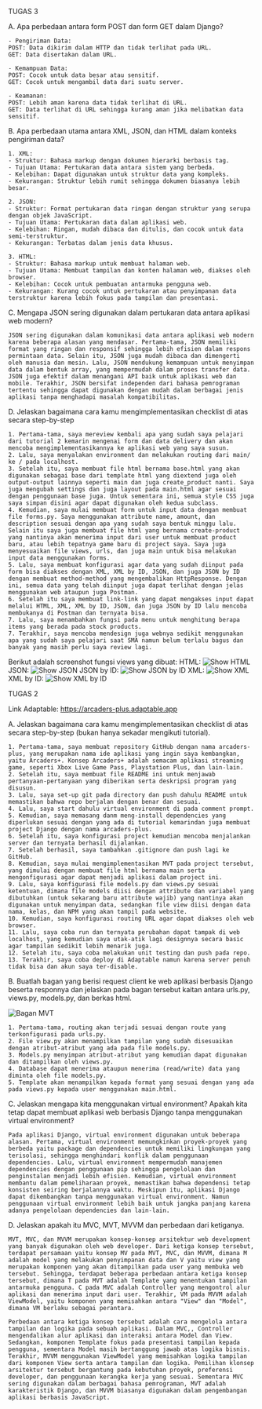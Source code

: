 TUGAS 3

A. Apa perbedaan antara form POST dan form GET dalam Django?

    - Pengiriman Data:
    POST: Data dikirim dalam HTTP dan tidak terlihat pada URL.
    GET: Data disertakan dalam URL.

    - Kemampuan Data:
    POST: Cocok untuk data besar atau sensitif.
    GET: Cocok untuk mengambil data dari suatu server.

    - Keamanan:
    POST: Lebih aman karena data tidak terlihat di URL.
    GET: Data terlihat di URL sehingga kurang aman jika melibatkan data sensitif.

B. Apa perbedaan utama antara XML, JSON, dan HTML dalam konteks pengiriman data?

    1. XML:
    - Struktur: Bahasa markup dengan dokumen hierarki berbasis tag.
    - Tujuan Utama: Pertukaran data antara sistem yang berbeda.
    - Kelebihan: Dapat digunakan untuk struktur data yang kompleks.
    - Kekurangan: Struktur lebih rumit sehingga dokumen biasanya lebih besar.
    
    2. JSON:
    - Struktur: Format pertukaran data ringan dengan struktur yang serupa dengan objek JavaScript.
    - Tujuan Utama: Pertukaran data dalam aplikasi web.
    - Kelebihan: Ringan, mudah dibaca dan ditulis, dan cocok untuk data semi-terstruktur.
    - Kekurangan: Terbatas dalam jenis data khusus.

    3. HTML:
    - Struktur: Bahasa markup untuk membuat halaman web.
    - Tujuan Utama: Membuat tampilan dan konten halaman web, diakses oleh browser.
    - Kelebihan: Cocok untuk pembuatan antarmuka pengguna web.
    - Kekurangan: Kurang cocok untuk pertukaran atau penyimpanan data terstruktur karena lebih fokus pada tampilan dan presentasi.

C. Mengapa JSON sering digunakan dalam pertukaran data antara aplikasi web modern?

    JSON sering digunakan dalam komunikasi data antara aplikasi web modern karena beberapa alasan yang mendasar. Pertama-tama, JSON memiliki format yang ringan dan responsif sehingga lebih efisien dalam respons permintaan data. Selain itu, JSON juga mudah dibaca dan dimengerti oleh manusia dan mesin. Lalu, JSON mendukung kemampuan untuk menyimpan data dalam bentuk array, yang mempermudah dalam proses transfer data. JSON juga efektif dalam menangani API baik untuk aplikasi web dan mobile. Terakhir, JSON bersifat independen dari bahasa pemrograman tertentu sehingga dapat digunakan dengan mudah dalam berbagai jenis aplikasi tanpa menghadapi masalah kompatibilitas.

D. Jelaskan bagaimana cara kamu mengimplementasikan checklist di atas secara step-by-step 

    1. Pertama-tama, saya mereview kembali apa yang sudah saya pelajari dari tutorial 2 kemarin mengenai form dan data delivery dan akan mencoba mengimplementasikannya ke aplikasi web yang saya susun.
    2. Lalu, saya menyalakan environment dan melakukan routing dari main/ ke / pada localhost.
    3. Setelah itu, saya membuat file html bernama base.html yang akan digunakan sebagai base dari template html yang diextend juga oleh output-output lainnya seperti main dan juga create_product nanti. Saya juga mengubah settings dan juga layout pada main.html agar sesuai dengan penggunaan base juga. Untuk sementara ini, semua style CSS juga saya simpan disini agar dapat digunakan oleh kedua subclass.
    4. Kemudian, saya mulai membuat form untuk input data dengan membuat file forms.py. Saya menggunakan attribute name, amount, dan description sesuai dengan apa yang sudah saya bentuk minggu lalu. Selain itu saya juga membuat file html yang bernama create-product yang nantinya akan menerima input dari user untuk membuat product baru, atau lebih tepatnya game baru di project saya. Saya juga menyesuaikan file views, urls, dan juga main untuk bisa melakukan input data menggunakan forms.
    5. Lalu, saya membuat konfigurasi agar data yang sudah diinput pada form bisa diakses dengan XML, XML by ID, JSON, dan juga JSON by ID dengan membuat method-method yang mengembalikan HttpResponse. Dengan ini, semua data yang telah diinput juga dapat terlihat dengan jelas menggunakan web ataupun juga Postman.
    6. Setelah itu saya membuat link-link yang dapat mengakses input dapat melalui HTML, XML, XML by ID, JSON, dan juga JSON by ID lalu mencoba membukanya di Postman dan ternyata bisa.
    7. Lalu, saya menambahkan fungsi pada menu untuk menghitung berapa items yang berada pada stock products.
    7. Terakhir, saya mencoba mendesign juga webnya sedikit menggunakan apa yang sudah saya pelajari saat SMA namun belum terlalu bagus dan banyak yang masih perlu saya review lagi.

Berikut adalah screenshot fungsi views yang dibuat:
HTML:
![Show HTML](<Screenshot 2023-09-20 004018.png>)
JSON:
![Show JSON](<Screenshot 2023-09-20 004036.png>)
JSON by ID:
![Show JSON by ID](<Screenshot 2023-09-20 004056.png>)
XML:
![Show XML](<Screenshot 2023-09-20 004113.png>)
XML by ID:
![Show XML by ID](<Screenshot 2023-09-20 004127.png>)

TUGAS 2

Link Adaptable:
https://arcaders-plus.adaptable.app

A. Jelaskan bagaimana cara kamu mengimplementasikan checklist di atas secara step-by-step (bukan hanya sekadar mengikuti tutorial).

    1. Pertama-tama, saya membuat repository GitHub dengan nama arcaders-plus, yang merupakan nama ide aplikasi yang ingin saya kembangkan, yaitu Arcaders+. Konsep Arcaders+ adalah semacam aplikasi streaming game, seperti Xbox Live Game Pass, Playstation Plus, dan lain-lain.
    2. Setelah itu, saya membuat file README ini untuk menjawab pertanyaan-pertanyaan yang diberikan serta deskripsi program yang disusun.
    3. Lalu, saya set-up git pada directory dan push dahulu README untuk memastikan bahwa repo berjalan dengan benar dan sesuai.
    4. Lalu, saya start dahulu virtual environment di pada comment prompt.
    5. Kemudian, saya memasang danm meng-install dependencies yang diperlukan sesuai dengan yang ada di tutorial kemarindan juga membuat project Django dengan nama arcaders-plus.
    6. Setelah itu, saya konfigurasi project kemudian mencoba menjalankan server dan ternyata berhasil dijalankan.
    7. Setelah berhasil, saya tambahkan .gitignore dan push lagi ke GitHub.
    8. Kemudian, saya mulai mengimplementasikan MVT pada project tersebut, yang dimulai dengan membuat file html bernama main serta mengonfigurasi agar dapat menjadi aplikasi dalam project ini. 
    9. Lalu, saya konfigurasi file models.py dan views.py sesuai ketentuan, dimana file models diisi dengan attribute dan variabel yang dibutuhkan (untuk sekarang baru attribute wajib) yang nantinya akan digunakan untuk menyimpan data, sedangkan file view diisi dengan data nama, kelas, dan NPM yang akan tampil pada website.
    10. Kemudian, saya konfigurasi routing URL agar dapat diakses oleh web browser.
    11. Lalu, saya coba run dan ternyata perubahan dapat tampak di web localhost, yang kemudian saya utak-atik lagi designnya secara basic agar tampilan sedikit lebih menarik juga.
    12. Setelah itu, saya coba melakukan unit testing dan push pada repo.
    13. Terakhir, saya coba deploy di Adaptable namun karena server penuh tidak bisa dan akun saya ter-disable.

B. Buatlah bagan yang berisi request client ke web aplikasi berbasis Django beserta responnya dan jelaskan pada bagan tersebut kaitan antara urls.py, views.py, models.py, dan berkas html.

![Bagan MVT](<Bagan MVT Django-1.png>)

    1. Pertama-tama, routing akan terjadi sesuai dengan route yang terkonfigurasi pada urls.py.
    2. File view.py akan menampilkan tampilan yang sudah disesuaikan dengan atribut-atribut yang ada pada file models.py.
    3. Models.py menyimpan atribut-atribut yang kemudian dapat digunakan dan ditampilkan oleh views.py.
    4. Database dapat menerima ataupun menerima (read/write) data yang diminta oleh file models.py.
    5. Template akan menampilkan kepada format yang sesuai dengan yang ada pada views.py kepada user menggunakan main.html. 

C. Jelaskan mengapa kita menggunakan virtual environment? Apakah kita tetap dapat membuat aplikasi web berbasis Django tanpa menggunakan virtual environment?

    Pada aplikasi Django, virtual environment digunakan untuk beberapa alasan. Pertama, virtual environment memungkinkan proyek-proyek yang berbeda yaitu package dan dependencies untuk memiliki lingkungan yang terisolasi, sehingga menghindari konflik dalam penggunaan dependencies. Lalu, virtual environment mempermudah manajemen dependencies dengan penggunaan pip sehingga pengelolaan dan penginstalan menjadi lebih efisien. Kemudian, virtual environment membantu dalam pemeliharaan proyek, memastikan bahwa dependensi tetap konsisten seiring berjalannya waktu. Meskipun itu, aplikasi Django dapat dikembangkan tanpa menggunakan virtual environment. Namun penggunaan virtual environment lebih baik untuk jangka panjang karena adanya pengelolaan dependencies dan lain-lain.

D. Jelaskan apakah itu MVC, MVT, MVVM dan perbedaan dari ketiganya.

    MVT, MVC, dan MVVM merupakan konsep-konsep arsitektur web development yang banyak digunakan oleh web developer. Dari ketiga konsep tersebut, terdapat persamaan yaitu konsep MV pada MVT, MVC, dan MVVM, dimana M adalah model yang melakukan penyimpanan data dan V yaitu view yang merupakan komponen yang akan ditampilkan pada user yang membuka web tersebut. Sehingga, terdapat beberapa perbedaan antara ketiga konsep tersebut, dimana T pada MVT adalah Template yang menentukan tampilan antarmuka pengguna. C pada MVC adalah Controller yang mengontrol alur aplikasi dan menerima input dari user. Terakhir, VM pada MVVM adalah ViewModel, yaitu komponen yang memisahkan antara "View" dan "Model", dimana VM berlaku sebagai perantara.

    Perbedaan antara ketiga konsep tersebut adalah cara mengelola antara tampilan dan logika pada sebuah aplikasi. Dalam MVC,, Controller mengendalikan alur aplikasi dan interaksi antara Model dan View. Sedangkan, komponen Template fokus pada presentasi tampilan kepada pengguna, sementara Model masih bertanggung jawab atas logika bisnis. Terakhir, MVVM menggunakan ViewModel yang memisahkan logika tampilan dari komponen View serta antara tampilan dan logika. Pemilihan klonsep arsitektur tersebut bergantung pada kebutuhan proyek, preferensi developer, dan penggunaan kerangka kerja yang sesuai. Sementara MVC sering digunakan dalam berbagai bahasa pemrograman, MVT adalah karakteristik Django, dan MVVM biasanya digunakan dalam pengembangan aplikasi berbasis JavaScript.
